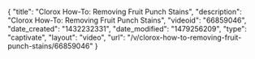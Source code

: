 {
    "title": "Clorox How-To: Removing Fruit Punch Stains",
    "description": "Clorox How-To: Removing Fruit Punch Stains",
    "videoid": "66859046",
    "date_created": "1432232331",
    "date_modified": "1479256209",
    "type": "captivate",
    "layout": "video",
    "url": "\/v\/clorox-how-to-removing-fruit-punch-stains\/66859046"
}